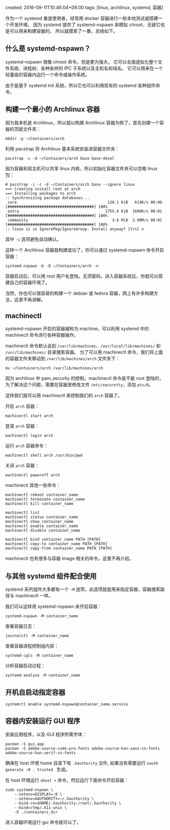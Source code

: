 created: 2016-09-11T10:46:04+08:00
tags: [linux, archlinux, systemd, 容器]


作为一个 systemd 重度使用者，经常用 docker 容器进行一些本地测试或搭建一个开发环境，
因为 systemd 提供了 systemd-nspawn 来模拟 chroot，无疑它也是可以用来构建容器的，
所以就摸索了一番，总结如下。


## 什么是 systemd-nspawn？

systemd-nspawn 很像 chroot 命令，但是更为强大，
它可以全面虚拟化整个文件系统、进程树、各种各样的 IPC 子系统以及主机名和域名。
它可以用来在一个轻量级的容器内运行一个命令或操作系统。

由于是基于 systemd init 系统，所以它也可以利用现有的 systemd 各种组件命令。


## 构建一个最小的 Archlinux 容器

因为我本机是 Archlinux，所以就以构建 Archlinux 容器为例了，首先创建一个容器的顶层文件夹：

```
mkdir -p ~/Containers/arch
```

利用 pacstrap 将 Archlinux 基本系统安装进容器文件夹：

```
pacstrap -c -d ~/Containers/arch base base-devel
```

因为容器和宿主机可以共享 linux 内核，所以初始化容器文件夹可以忽略 linux 包：

```
# pacstrap -i -c -d ~/Containers/arch base --ignore linux
==> Creating install root at arch
==> Installing packages to arch
:: Synchronizing package databases...
 core                                        120.1 KiB   619K/s 00:00 [######################################] 100%
 extra                                      1755.6 KiB  1600K/s 00:01 [######################################] 100%
 community                                     3.6 MiB  2.90M/s 00:01 [######################################] 100%
:: linux is in IgnorePkg/IgnoreGroup. Install anyway? [Y/n] n
```

其中 `-i` 选项避免自动确认。

这样一个 Archlinux 容器就构建成功了，你可以通过 systemd-nspawn 命令开启容器：

```
systemd-nspawn -b -D ~/Containers/arch -n
```

容器启动后，可以用 root 用户名登陆，无须密码，进入容器系统后，你就可以搭建自己的容器环境了。

当然，你也可以很容易的构建一个 debian 或 fedora 容器，网上有许多构建方法，这里不再讲解。


## machinectl

systemd-nspawn 开启的容器被称为 machine，可以利用 systemd 中的 machinectl 命令进行各种容器操作。

machinectl 命令默认会到 `/var/lib/machines`、`/usr/local/lib/machines/` 和 `/usr/lib/machines/` 目录搜索容器。
为了可以用 machinectl 命令，我们将上面的容器文件夹移动到 `/var/lib/machines/arch` 文件夹下：

```
mv ~/Containers/arch /var/lib/machines/arch
```

因为 archlinux 中 pam_security 的控制，machinectl 命令是不能 root 登陆的，为了解决这个问题，需要在容器里修改文件
`/etc/securetty`，添加 `pts/0`。

这样我们就可以用 machinectl 来控制我们的 `arch` 容器了。

开启 `arch` 容器：

```
machinectl start arch
```

登录 `arch` 容器：

```
machinectl login arch
```

运行 `arch` 容器命令：

```
machinectl shell arch /usr/bin/pwd
```

关闭 `arch` 容器：

```
machinectl poweroff arch
```

machinectl 其他一些命令：

```
machinectl reboot container_name
machinectl terminate container_name
machinectl kill container_name

machinectl list
machinectl status container_name
machinectl show container_name
machinectl enable container_name
machinectl disable container_name

machinectl bind container_name PATH [PATH]
machinectl copy-to container_name PATH [PATH]
machinectl copy-from container_name PATH [PATH]
```

machinectl 也有很多与容器 image 相关的命令，这里不再介绍。


## 与其他 systemd 组件配合使用

systemd 系列组件大多都有一个 `-M` 选项，此选项就是用来指定容器，容器搜索路径与 machinectl 一样。

我们可以这样用 systemd-nspawn 来开启容器：

```
systemd-nspawn -M container_name
```

查看容器日志：

```
journalctl -M container_name
```

查看容器进程控制组内容：

```
systemd-cgls -M container_name
```

分析容器启动过程：

```
systemd-analyze -M container_name
```


## 开机自启动指定容器


```
systemctl enable systemd-nspawn@container_name.service
```


## 容器内安装运行 GUI 程序

安装应用程序，以及 GUI 程序所需字体：

```
pacman -S gui-app
pacman -S adobe-source-code-pro-fonts adobe-source-han-sans-cn-fonts adobe-source-han-serif-cn-fonts
```

确保在 host 环境 home 目录下有 `.Xauthority` 文件, 如果没有需要运行  `xauth generate :0 . trusted ` 生成。

在 host 环境运行 `xhost +` 命令，然后运行下面命令开启容器：

```
sudo systemd-nspawn \
    --setenv=DISPLAY=:0 \
    --setenv=XAUTHORITY=~/.Xauthority \
    --bind-ro=$HOME/.Xauthority:/root/.Xauthority \
    --bind=/tmp/.X11-unix \
    -D ./containers_dir
```

进入容器环境运行 gui 命令就可以了。
